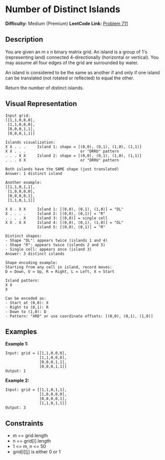 # Number of Distinct Islands

**Difficulty:** Medium (Premium)
**LeetCode Link:** [Problem 711](https://leetcode.com/problems/number-of-distinct-islands/)

## Description
You are given an m x n binary matrix grid. An island is a group of 1's (representing land) connected 4-directionally (horizontal or vertical). You may assume all four edges of the grid are surrounded by water.

An island is considered to be the same as another if and only if one island can be translated (not rotated or reflected) to equal the other.

Return the number of distinct islands.

## Visual Representation

```
Input grid:
[[1,1,0,0,0],
 [1,1,0,0,0],
 [0,0,0,1,1],
 [0,0,0,1,1]]

Islands visualization:
X X . . .     Island 1: shape = [(0,0), (0,1), (1,0), (1,1)]
X X . . .                        or "DRRU" pattern
. . . X X     Island 2: shape = [(0,0), (0,1), (1,0), (1,1)]
. . . X X                        or "DRRU" pattern

Both islands have the SAME shape (just translated)
Answer: 1 distinct island

Another example:
[[1,1,0,1,1],
 [1,0,0,0,0],
 [0,0,0,0,1],
 [1,1,0,1,1]]

X X . X X     Island 1: [(0,0), (0,1), (1,0)] = "DL"
X . . . .     Island 2: [(0,0), (0,1)] = "R"
. . . . X     Island 3: [(0,0)] = single cell
X X . X X     Island 4: [(0,0), (0,1), (1,0)] = "DL"
              Island 5: [(0,0), (0,1)] = "R"

Distinct shapes:
- Shape "DL": appears twice (islands 1 and 4)
- Shape "R": appears twice (islands 2 and 5)
- Single cell: appears once (island 3)
Answer: 3 distinct islands

Shape encoding example:
Starting from any cell in island, record moves:
D = Down, U = Up, R = Right, L = Left, X = Start

Island pattern:
X X
X

Can be encoded as:
- Start at (0,0): X
- Right to (0,1): R
- Down to (1,0): D
- Pattern: "XRD" or use coordinate offsets: [(0,0), (0,1), (1,0)]
```

## Examples

**Example 1:**
```
Input: grid = [[1,1,0,0,0],
               [1,1,0,0,0],
               [0,0,0,1,1],
               [0,0,0,1,1]]
Output: 1
```

**Example 2:**
```
Input: grid = [[1,1,0,1,1],
               [1,0,0,0,0],
               [0,0,0,0,1],
               [1,1,0,1,1]]
Output: 3
```

## Constraints
- m == grid.length
- n == grid[i].length
- 1 <= m, n <= 50
- grid[i][j] is either 0 or 1
